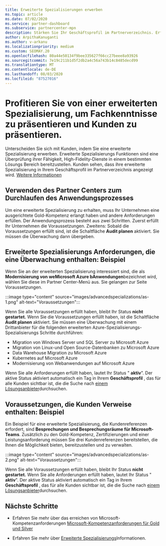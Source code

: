 ```yaml
---
title: Erweiterte Spezialisierungen erwerben
ms.topic: article
ms.date: 07/02/2020
ms.service: partner-dashboard
ms.subservice: partnercenter-mpn
description: Stärken Sie Ihr Geschäftsprofil im Partnerverzeichnis. Erfahren Sie, wie Sie erweiterte Spezialisierungs-und Gold-und Silber-Kompetenzen erwerben.
author: ArpithaKanuganti
ms.author: v-arkanu
ms.localizationpriority: medium
ms.custom: SEOMAY.20
ms.openlocfilehash: 80a44e50134f9bee335627f66cc27beee8a93926
ms.sourcegitcommit: 7e19c211b1d5f2db2a4c56a743b14c8485decd99
ms.translationtype: MT
ms.contentlocale: de-DE
ms.lasthandoff: 08/03/2020
ms.locfileid: "87527016"
---
```

# <a name="earn-an-advanced-specialization-to-showcase-expertise-and-stand-out-to-customers"></a>Profitieren Sie von einer erweiterten Spezialisierung, um Fachkenntnisse zu präsentieren und Kunden zu präsentieren. 

Unterscheiden Sie sich mit Kunden, indem Sie eine erweiterte Spezialisierung erwerben. Erweiterte Spezialisierungs Funktionen sind eine Überprüfung ihrer Fähigkeit, High-Fidelity-Dienste in einem bestimmten Lösungs Bereich bereitzustellen. Kunden sehen, dass ihre erweiterte Spezialisierung in Ihrem Geschäftsprofil im Partnerverzeichnis angezeigt wird. [Weitere Informationen](https://partner.microsoft.com/membership/advanced-specialization)

## <a name="use-partner-center-to-move-through-the-application-process"></a>Verwenden des Partner Centers zum Durchlaufen des Anwendungsprozesses

Um eine erweiterte Spezialisierung zu erhalten, muss Ihr Unternehmen eine ausgerichtete Gold-Kompetenz erlangt haben und andere Anforderungen erfüllen. Der Anwendungsprozess besteht aus zwei Schritten. Zuerst erfüllt Ihr Unternehmen die Voraussetzungen. Zweitens: Sobald die Voraussetzungen erfüllt sind, ist die Schaltfläche **Audit planen** aktiviert. Sie müssen die Überwachung dann übergeben. 

## <a name="advanced-specialization-requirements-that-include-an-audit-an-example"></a>Erweiterte Spezialisierungs Anforderungen, die eine Überwachung enthalten: Beispiel

Wenn Sie an der erweiterten Spezialisierung interessiert sind, die als **Modernisierung von weMicrosoft Azure bAnwendungen**bezeichnet wird, wählen Sie diese im Partner Center-Menü aus. Sie gelangen zur Seite Voraussetzungen.

:::image type="content" source="images/advancedspecializations/as-1.png" alt-text="Voraussetzungen":::


Wenn Sie alle Voraussetzungen erfüllt haben, bleibt Ihr Status **nicht gestartet.** Wenn Sie die Voraussetzungen erfüllt haben, ist die Schaltfläche **Audit planen** aktiviert. Sie müssen eine Überwachung mit einem Drittanbieter für die folgenden erweiterten Azure-Spezialisierungs-Spezialisierungs Schritte durchführen:
 
- Migration von Windows Server und SQL Server zu Microsoft Azure
- Migration von Linux-und Open Source-Datenbanken zu Microsoft Azure
- Data Warehouse Migration zu Microsoft Azure
- Kubernetes auf Microsoft Azure
- Modernisierung von Webanwendungen auf Microsoft Azure


Wenn Sie alle Anforderungen erfüllt haben, lautet Ihr Status " **aktiv**". Der aktive Status aktiviert automatisch ein Tag in Ihrem **Geschäftsprofil** , das für alle Kunden sichtbar ist, die die Suche nach [einem Lösungsanbieter](https://www.microsoft.com/solution-providers/home)durchsuchen.

## <a name="prerequisites-that-include-customer-references-an-example"></a>Voraussetzungen, die Kunden Verweise enthalten: Beispiel

Ein Beispiel für eine erweiterte Spezialisierung, die Kundenreferenzen erfordert, sind **Besprechungen und Besprechungsräume für Microsoft-Teams**. Zusätzlich zu den Gold-Kompetenz, Zertifizierungen und einer Leistungsanforderung müssen Sie drei Kundenreferenzen bereitstellen, die Ihnen die Möglichkeit bieten, bereitzustellen und zu verwalten.

:::image type="content" source="images/advancedspecializations/as-2.png" alt-text="Voraussetzungen":::

Wenn Sie alle Voraussetzungen erfüllt haben, bleibt Ihr Status **nicht gestartet.** Wenn Sie alle Anforderungen erfüllt haben, lautet Ihr Status " **aktiv**". Der aktive Status aktiviert automatisch ein Tag in Ihrem **Geschäftsprofil** , das für alle Kunden sichtbar ist, die die Suche nach [einem Lösungsanbieter](https://www.microsoft.com/solution-providers/home)durchsuchen.

## <a name="next-steps"></a>Nächste Schritte

- Erfahren Sie mehr über das erreichen von Microsoft-Kompetenzanforderungen [Microsoft-Kompetenzanforderungen für Gold und Silver](learn-about-competencies.md)

- Erfahren Sie mehr über [Erweiterte Spezialisierungs](https://partner.microsoft.com/membership/advanced-specialization)Informationen.
